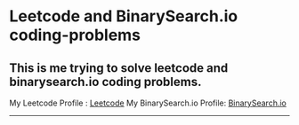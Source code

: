 # Leetcode and BinarySearch.io coding-problems
## This is me trying to solve leetcode and binarysearch.io coding problems.

My Leetcode Profile : [Leetcode](https://leetcode.com/fatboey/)
My BinarySearch.io Profile: [BinarySearch.io](https://binarysearch.io/@/23Boro)

---
